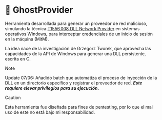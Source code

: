 
# 👻 GhostProvider
Herramienta desarrollada para generar un proveedor de red malicioso, simulando la técnica [T1556.008 DLL Network Provider](https://attack.mitre.org/techniques/T1556/008/) en sistemas operativos Windows, para interceptar credenciales de un inicio de sesión en la máquina (MitM). 

La idea nace de la investigación de Grzegorz Tworek, que aprovecha las capacidades de la API de Windows para generar una DLL persistente, escrita en C. 

> [!NOTE]
Update 07/06: Añadido batch que automatiza el proceso de inyección de la DLL en un directorio específico y registrar el proveedor de red. ***Este requiere elevar privilegios para su ejecución.***




> [!CAUTION]
Esta herramienta fue diseñada para fines de pentesting, por lo que el mal uso de este no está bajo mi responsabilidad.
